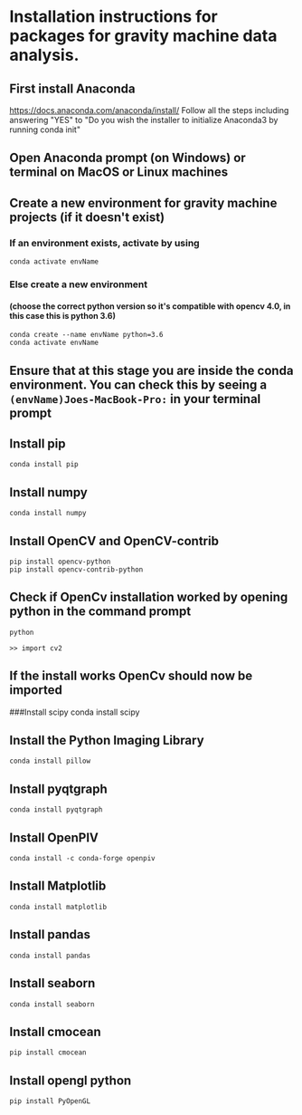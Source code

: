 # Installation instructions for packages for gravity machine data analysis.

## First install Anaconda 

https://docs.anaconda.com/anaconda/install/
Follow all the steps including answering "YES" to "Do you wish the installer to initialize Anaconda3
by running conda init"

## Open Anaconda prompt (on Windows) or terminal on MacOS or Linux machines

## Create a new environment for gravity machine projects (if it doesn't exist)

### If an environment exists, activate by using

	conda activate envName

### Else create a new environment
#### (choose the correct python version so it's compatible with opencv 4.0, in this case this is python 3.6)
	conda create --name envName python=3.6 
	conda activate envName

## Ensure that at this stage you are inside the conda environment. You can check this by seeing a `(envName)Joes-MacBook-Pro:` in your terminal prompt

## Install pip
	conda install pip

## Install numpy
	conda install numpy

## Install OpenCV and OpenCV-contrib

	pip install opencv-python
	pip install opencv-contrib-python
	

## Check if OpenCv installation worked by opening python in the command prompt
	python

	>> import cv2

## If the install works OpenCv should now be imported

###Install scipy
	conda install scipy

## Install the Python Imaging Library
	conda install pillow

## Install pyqtgraph
	conda install pyqtgraph

## Install OpenPIV

	conda install -c conda-forge openpiv

## Install Matplotlib

	conda install matplotlib

## Install pandas
	conda install pandas

## Install seaborn
	conda install seaborn

## Install cmocean 
	pip install cmocean

## Install opengl python

	pip install PyOpenGL